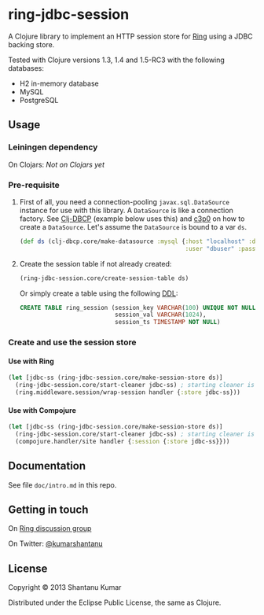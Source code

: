# ring-jdbc-session

A Clojure library to implement an HTTP session store for
[Ring](https://github.com/ring-clojure/ring) using a JDBC backing store.

Tested with Clojure versions 1.3, 1.4 and 1.5-RC3 with the following databases:

* H2 in-memory database
* MySQL
* PostgreSQL

## Usage

### Leiningen dependency

On Clojars: _Not on Clojars yet_

### Pre-requisite

1. First of all, you need a connection-pooling `javax.sql.DataSource` instance
for use with this library. A `DataSource` is like a connection factory. See
[Clj-DBCP](https://github.com/kumarshantanu/clj-dbcp) (example below uses this) and
[c3p0](http://clojure.github.com/java.jdbc/doc/clojure/java/jdbc/ConnectionPooling.html)
on how to create a `DataSource`. Let's assume the `DataSource` is bound to a var `ds`.

    ```clojure
    (def ds (clj-dbcp.core/make-datasource :mysql {:host "localhost" :database "abc"
                                                   :user "dbuser" :password "s3cr3t"}))
    ```

2. Create the session table if not already created:

    ```clojure
    (ring-jdbc-session.core/create-session-table ds)
    ```

    Or simply create a table using the following
    [DDL](http://en.wikipedia.org/wiki/Data_definition_language):

    ```sql
    CREATE TABLE ring_session (session_key VARCHAR(100) UNIQUE NOT NULL,
                               session_val VARCHAR(1024),
                               session_ts TIMESTAMP NOT NULL)
    ```

### Create and use the session store

#### Use with Ring

```clojure
(let [jdbc-ss (ring-jdbc-session.core/make-session-store ds)]
  (ring-jdbc-session.core/start-cleaner jdbc-ss) ; starting cleaner is optional
  (ring.middleware.session/wrap-session handler {:store jdbc-ss}))
```

#### Use with Compojure

```clojure
(let [jdbc-ss (ring-jdbc-session.core/make-session-store ds)]
  (ring-jdbc-session.core/start-cleaner jdbc-ss) ; starting cleaner is optional
  (compojure.handler/site handler {:session {:store jdbc-ss}}))
```

## Documentation

See file `doc/intro.md` in this repo.

## Getting in touch

On [Ring discussion group](https://groups.google.com/forum/?fromgroups=#!forum/ring-clojure)

On Twitter: [@kumarshantanu](https://twitter.com/kumarshantanu)

## License

Copyright © 2013 Shantanu Kumar

Distributed under the Eclipse Public License, the same as Clojure.
